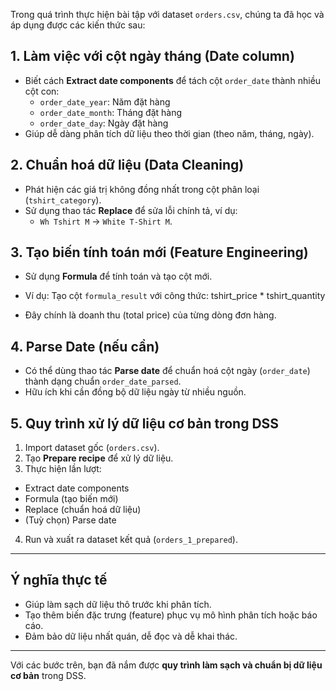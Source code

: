 
Trong quá trình thực hiện bài tập với dataset `orders.csv`, chúng ta đã học và áp dụng được các kiến thức sau:

## 1. Làm việc với cột ngày tháng (Date column)
- Biết cách **Extract date components** để tách cột `order_date` thành nhiều cột con:
  - `order_date_year`: Năm đặt hàng
  - `order_date_month`: Tháng đặt hàng
  - `order_date_day`: Ngày đặt hàng
- Giúp dễ dàng phân tích dữ liệu theo thời gian (theo năm, tháng, ngày).

## 2. Chuẩn hoá dữ liệu (Data Cleaning)
- Phát hiện các giá trị không đồng nhất trong cột phân loại (`tshirt_category`).
- Sử dụng thao tác **Replace** để sửa lỗi chính tả, ví dụ:
  - `Wh Tshirt M` → `White T-Shirt M`.

## 3. Tạo biến tính toán mới (Feature Engineering)
- Sử dụng **Formula** để tính toán và tạo cột mới.
- Ví dụ: Tạo cột `formula_result` với công thức: tshirt_price * tshirt_quantity

- Đây chính là doanh thu (total price) của từng dòng đơn hàng.

## 4. Parse Date (nếu cần)
- Có thể dùng thao tác **Parse date** để chuẩn hoá cột ngày (`order_date`) thành dạng chuẩn `order_date_parsed`.
- Hữu ích khi cần đồng bộ dữ liệu ngày từ nhiều nguồn.

## 5. Quy trình xử lý dữ liệu cơ bản trong DSS
1. Import dataset gốc (`orders.csv`).
2. Tạo **Prepare recipe** để xử lý dữ liệu.
3. Thực hiện lần lượt:
 - Extract date components
 - Formula (tạo biến mới)
 - Replace (chuẩn hoá dữ liệu)
 - (Tuỳ chọn) Parse date
4. Run và xuất ra dataset kết quả (`orders_1_prepared`).

---

## Ý nghĩa thực tế
- Giúp làm sạch dữ liệu thô trước khi phân tích.
- Tạo thêm biến đặc trưng (feature) phục vụ mô hình phân tích hoặc báo cáo.
- Đảm bảo dữ liệu nhất quán, dễ đọc và dễ khai thác.

---

Với các bước trên, bạn đã nắm được **quy trình làm sạch và chuẩn bị dữ liệu cơ bản** trong DSS.

